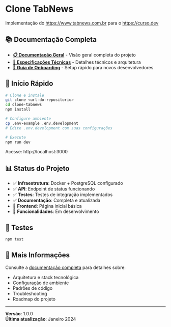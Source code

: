 # Clone TabNews

Implementação do https://www.tabnews.com.br para o https://curso.dev

## 📚 Documentação Completa

- **[📋 Documentação Geral](DOCUMENTACAO.md)** - Visão geral completa do projeto
- **[🔧 Especificações Técnicas](TECHNICAL_SPECS.md)** - Detalhes técnicos e arquitetura
- **[🚀 Guia de Onboarding](ONBOARDING.md)** - Setup rápido para novos desenvolvedores

## 🚀 Início Rápido

```bash
# Clone e instale
git clone <url-do-repositorio>
cd clone-tabnews
npm install

# Configure ambiente
cp .env-example .env.development
# Edite .env.development com suas configurações

# Execute
npm run dev
```

Acesse: http://localhost:3000

## 📊 Status do Projeto

- ✅ **Infraestrutura**: Docker + PostgreSQL configurado
- ✅ **API**: Endpoint de status funcionando
- ✅ **Testes**: Testes de integração implementados
- ✅ **Documentação**: Completa e atualizada
- 🚧 **Frontend**: Página inicial básica
- 🚧 **Funcionalidades**: Em desenvolvimento

## 🧪 Testes

```bash
npm test
```

## 📖 Mais Informações

Consulte a [documentação completa](DOCUMENTACAO.md) para detalhes sobre:
- Arquitetura e stack tecnológica
- Configuração de ambiente
- Padrões de código
- Troubleshooting
- Roadmap do projeto

---

**Versão**: 1.0.0  
**Última atualização**: Janeiro 2024
